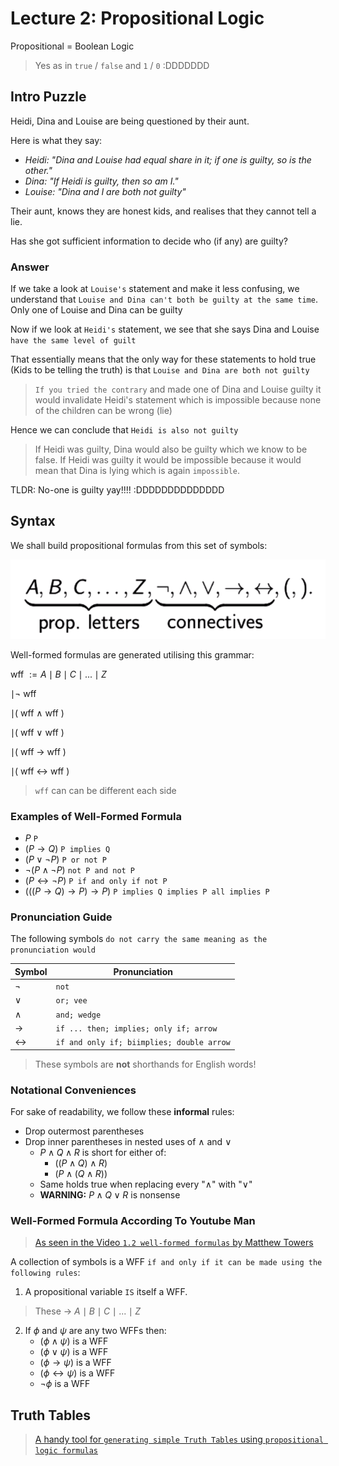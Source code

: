 # Lecture 2: Propositional Logic
Propositional = Boolean Logic
> Yes as in `true` / `false` and `1` / `0` :DDDDDDD

## Intro Puzzle
Heidi, Dina and Louise are being questioned by their aunt.

Here is what they say:

* _Heidi: "Dina and Louise had equal share in it; if one is guilty, so is the other."_
* _Dina: "If Heidi is guilty, then so am I."_
* _Louise: "Dina and I are both not guilty"_

Their aunt, knows they are honest kids, and realises that they cannot tell a lie.

Has she got sufficient information to decide who (if any) are guilty?

### Answer
If we take a look at `Louise's` statement and make it less confusing, we understand that `Louise and Dina can't both be guilty at the same time`. Only one of Louise and Dina can be guilty

Now if we look at `Heidi's` statement, we see that she says Dina and Louise `have the same level of guilt`

That essentially means that the only way for these statements to hold true (Kids to be telling the truth) is that `Louise and Dina are both not guilty`

> `If you tried the contrary` and made one of Dina and Louise guilty it would invalidate Heidi's statement which is impossible because none of the children can be wrong (lie)

Hence we can conclude that `Heidi is also not guilty`
> If Heidi was guilty, Dina would also be guilty which we know to be false. If Heidi was guilty it would be impossible because it would mean that Dina is lying which is again `impossible`.

TLDR: No-one is guilty yay!!!! :DDDDDDDDDDDDDD


## Syntax
We shall build propositional formulas from this set of symbols:

![maths symbols](./Resources/image2.png)

Well-formed formulas are generated utilising this grammar:

wff $:=A \mid B \mid C \mid ... \mid Z$

$\mid \neg$ wff

$\mid($ wff $\wedge$ wff $)$

$\mid($ wff $\vee$ wff $)$

$\mid($ wff $\rightarrow$ wff $)$

$\mid($ wff $\leftrightarrow$ wff $)$

> `wff` can can be different each side

### Examples of Well-Formed Formula
* $P$ `P`
* $(P \rightarrow Q)$ `P implies Q`
* $(P \vee \neg P)$ `P or not P`
* $\neg (P \wedge \neg P)$ `not P and not P`
* $(P \leftrightarrow \neg P)$ `P if and only if not P`
* $(((P \rightarrow Q) \rightarrow P) \rightarrow P)$ `P implies Q implies P all implies P`

### Pronunciation Guide
The following symbols `do not carry the same meaning as the pronunciation would`

| Symbol | Pronunciation |
| --- | --- |
| $\neg$ | `not` |
| $\vee$ | `or; vee` |
| $\wedge$ | `and; wedge` |
| $\rightarrow$ | `if ... then; implies; only if; arrow` |
| $\leftrightarrow$ | `if and only if; biimplies; double arrow` |

> These symbols are __not__ shorthands for English words!

### Notational Conveniences
For sake of readability, we follow these __informal__ rules:

* Drop outermost parentheses
* Drop inner parentheses in nested uses of $\wedge$ and $\vee$
  * $P \wedge Q \wedge R$ is short for either of:
    * $((P \wedge Q) \wedge R)$
    * $(P \wedge (Q \wedge R))$
  * Same holds true when replacing every "$\wedge$" with "$\vee$"
  * __WARNING:__ $P \wedge Q \vee R$ is nonsense

### Well-Formed Formula According To Youtube Man
> [As seen in the Video `1.2 well-formed formulas` by Matthew Towers](https://www.youtube.com/watch?v=aAUDGmqAwa0) 

A collection of symbols is a WFF `if and only if it can be made using the following rules`:

1. A propositional variable `IS` itself a WFF.
> These -> $A \mid B \mid C \mid ... \mid Z$
2. If $\phi$ and $\psi$ are any two WFFs then:
    * $(\phi \wedge \psi)$ is a WFF
    * $(\phi \vee \psi)$ is a WFF
    * $(\phi \rightarrow \psi)$ is a WFF
    * $(\phi \leftrightarrow \psi)$ is a WFF
    * $\neg\phi$ is a WFF

## Truth Tables
> [A handy tool for `generating simple Truth Tables` using `propositional logic formulas`](https://web.stanford.edu/class/cs103/tools/truth-table-tool/)